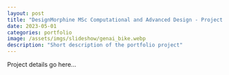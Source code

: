 ```yaml
---
layout: post
title: "DesignMorphine MSc Computational and Advanced Design - Project Arcadia"
date: 2023-05-01
categories: portfolio
image: /assets/imgs/slideshow/genai_bike.webp
description: "Short description of the portfolio project"
---
```


Project details go here...